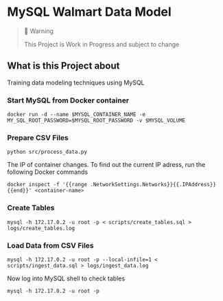 # MySQL Walmart Data Model

> 🚧 Warning
> 
> This Project is Work in Progress and subject to change


## What is this Project about

Training data modeling techniques using MySQL 

### Start MySQL from Docker container
```shell
docker run -d --name $MYSQL_CONTAINER_NAME -e MY_SQL_ROOT_PASSWORD=$MYSQL_ROOT_PASSWORD -v $MYSQL_VOLUME
```

### Prepare CSV Files
```shell
python src/process_data.py
``` 

The IP of container changes. To find out the current IP adress, run the following Docker commands
```shell
docker inspect -f '{{range .NetworkSettings.Networks}}{{.IPAddress}}{{end}}' <container-name>
```

### Create Tables

```shell
mysql -h 172.17.0.2 -u root -p < scripts/create_tables.sql > logs/create_tables.log
```
### Load Data from CSV Files

```shell
mysql -h 172.17.0.2 -u root -p --local-infile=1 < scripts/ingest_data.sql > logs/ingest_data.log
```

Now log into MySQL shell to check tables
```shell
mysql -h 172.17.0.2 -u root -p
```
